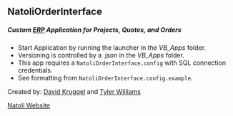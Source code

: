 ## NatoliOrderInterface 
##### Custom [ERP](https://en.wikipedia.org/wiki/Enterprise_resource_planning "Enterprise Resource Planning") Application for Projects, Quotes, and Orders #####
* Start Application by running the launcher in the *VB_Apps* folder.
* Versioning is controlled by a .json in the *VB_Apps* folder.
* This app requires a `NatoliOrderInterface.config` with SQL connection credentials.
* See formatting from `NatoliOrderInterface.config.example`.

Created by: [David Kruggel](https://github.com/dkruggel) and [Tyler Williams](https://github.com/Tdub147)

[Natoli Website](https://natoli.com/)
